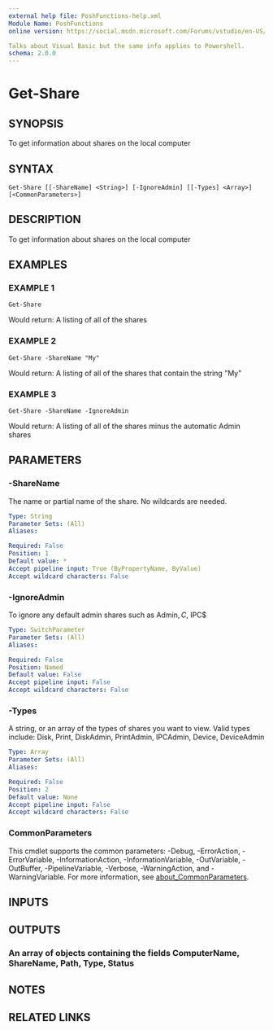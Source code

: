 ```yaml
---
external help file: PoshFunctions-help.xml
Module Name: PoshFunctions
online version: https://social.msdn.microsoft.com/Forums/vstudio/en-US/0221d962-26e6-4a7e-be7a-72cd669a0dfc/why-systemmathround0251-2?forum=vbgeneral

Talks about Visual Basic but the same info applies to Powershell.
schema: 2.0.0
---
```


# Get-Share

## SYNOPSIS
To get information about shares on the local computer

## SYNTAX

```
Get-Share [[-ShareName] <String>] [-IgnoreAdmin] [[-Types] <Array>] [<CommonParameters>]
```

## DESCRIPTION
To get information about shares on the local computer

## EXAMPLES

### EXAMPLE 1
```
Get-Share
```

Would return:
A listing of all of the shares

### EXAMPLE 2
```
Get-Share -ShareName "My"
```

Would return:
A listing of all of the shares that contain the string "My"

### EXAMPLE 3
```
Get-Share -ShareName -IgnoreAdmin
```

Would return:
A listing of all of the shares minus the automatic Admin shares

## PARAMETERS

### -ShareName
The name or partial name of the share.
No wildcards are needed.

```yaml
Type: String
Parameter Sets: (All)
Aliases:

Required: False
Position: 1
Default value: *
Accept pipeline input: True (ByPropertyName, ByValue)
Accept wildcard characters: False
```

### -IgnoreAdmin
To ignore any default admin shares such as Admin$, C$, IPC$

```yaml
Type: SwitchParameter
Parameter Sets: (All)
Aliases:

Required: False
Position: Named
Default value: False
Accept pipeline input: False
Accept wildcard characters: False
```

### -Types
A string, or an array of the types of shares you want to view.
Valid types include: Disk, Print, DiskAdmin, PrintAdmin, IPCAdmin, Device, DeviceAdmin

```yaml
Type: Array
Parameter Sets: (All)
Aliases:

Required: False
Position: 2
Default value: None
Accept pipeline input: False
Accept wildcard characters: False
```

### CommonParameters
This cmdlet supports the common parameters: -Debug, -ErrorAction, -ErrorVariable, -InformationAction, -InformationVariable, -OutVariable, -OutBuffer, -PipelineVariable, -Verbose, -WarningAction, and -WarningVariable. For more information, see [about_CommonParameters](http://go.microsoft.com/fwlink/?LinkID=113216).

## INPUTS

## OUTPUTS

### An array of objects containing the fields ComputerName, ShareName, Path, Type, Status
## NOTES

## RELATED LINKS
